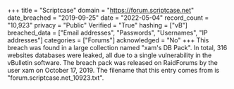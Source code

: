 +++
title = "Scriptcase"
domain = "https://forum.scriptcase.net"
date_breached = "2019-09-25"
date = "2022-05-04"
record_count = "10,923"
privacy = "Public"
Verified = "True"
hashing = ["vB"]
breached_data = ["Email addresses", "Passwords", "Usernames", "IP addresses"]
categories = ["Forums"]
acknowledged = "No"
+++
This breach was found in a large collection named "xam's DB Pack". In total, 316 websites databases were leaked, all due to a single vulnerability in the vBulletin software. The breach pack was released on RaidForums by the user xam on October 17, 2019. The filename that this entry comes from is "forum.scriptcase.net_10923.txt".
